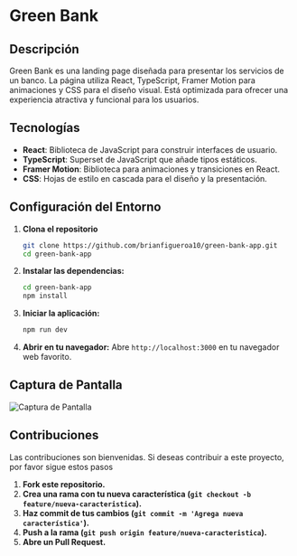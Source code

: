 # Green Bank

## Descripción

Green Bank es una landing page diseñada para presentar los servicios de un banco. La página utiliza React, TypeScript, Framer Motion para animaciones y CSS para el diseño visual. Está optimizada para ofrecer una experiencia atractiva y funcional para los usuarios.

## Tecnologías

- **React**: Biblioteca de JavaScript para construir interfaces de usuario.
- **TypeScript**: Superset de JavaScript que añade tipos estáticos.
- **Framer Motion**: Biblioteca para animaciones y transiciones en React.
- **CSS**: Hojas de estilo en cascada para el diseño y la presentación.

## Configuración del Entorno

1. **Clona el repositorio**

   ```bash
   git clone https://github.com/brianfigueroa10/green-bank-app.git
   cd green-bank-app
   ```

2. **Instalar las dependencias:**

    ```bash
    cd green-bank-app
    npm install
    ```

3. **Iniciar la aplicación:**

    ```bash
    npm run dev
    ```

4. **Abrir en tu navegador:** Abre `http://localhost:3000` en tu navegador web favorito.

## Captura de Pantalla

![Captura de Pantalla](https://res.cloudinary.com/dv4ukplcm/image/upload/f_auto,q_auto/v1/proyects/slv0zuspohhmpyorxelc)

## Contribuciones

Las contribuciones son bienvenidas. Si deseas contribuir a este proyecto, por favor sigue estos pasos
1. **Fork este repositorio.**
2. **Crea una rama con tu nueva característica (`git checkout -b feature/nueva-caracteristica`).**
3. **Haz commit de tus cambios (`git commit -m 'Agrega nueva característica'`).**
4. **Push a la rama (`git push origin feature/nueva-caracteristica`).**
5. **Abre un Pull Request.**

